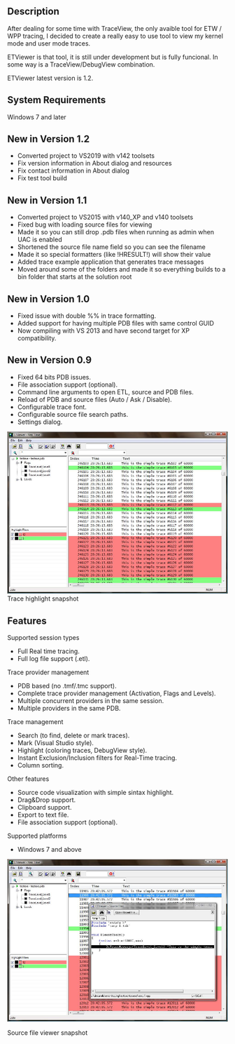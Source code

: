 ## Description

After dealing for some time with TraceView, the only avaible tool for ETW / WPP tracing, I decided to create a really easy to use tool to view my kernel mode and user mode traces. 

ETViewer is that tool, it is still under development but is fully funcional. In some way is a TraceView/DebugView combination. 

ETViewer latest version is 1.2. 

## System Requirements
Windows 7 and later

## New in Version 1.2
* Converted project to VS2019 with v142 toolsets
* Fix version information in About dialog and resources
* Fix contact information in About dialog
* Fix test tool build

## New in Version 1.1
* Converted project to VS2015 with v140_XP and v140 toolsets
* Fixed bug with loading source files for viewing
* Made it so you can still drop .pdb files when running as admin when UAC is enabled
* Shortened the source file name field so you can see the filename
* Made it so special formatters (like !HRESULT!) will show their value
* Added trace example application that generates trace messages
* Moved around some of the folders and made it so everything builds to a bin folder that starts at the solution root

## New in Version 1.0
* Fixed issue with double %% in trace formatting.
* Added support for having multiple PDB files with same control GUID
* Now compiling with VS 2013 and have second target for XP compatibility.

## New in Version 0.9
* Fixed 64 bits PDB issues.
* File association support (optional).
* Command line arguments to open ETL, source and PDB files.
* Reload of PDB and source files (Auto / Ask / Disable).
* Configurable trace font.
* Configurable source file search paths.
* Settings dialog.
 
![](docs/HighlightSample.jpg)
Trace highlight snapshot

## Features

Supported session types

* Full Real time tracing.
* Full log file support (.etl).

Trace provider management

* PDB based (no .tmf/.tmc support).
* Complete trace provider management (Activation, Flags and Levels).
* Multiple concurrent providers in the same session.
* Multiple providers in the same PDB.

Trace management

* Search (to find, delete or mark traces).
* Mark (Visual Studio style).
* Highlight (coloring traces, DebugView style).
* Instant Exclusion/Inclusion filters for Real-Time tracing.
* Column sorting.

Other features

* Source code visualization with simple sintax highlight.
* Drag&Drop support.
* Clipboard support.
* Export to text file.
* File association support (optional).

Supported platforms

* Windows 7 and above

![](docs/SourceSample.jpg)

Source file viewer snapshot